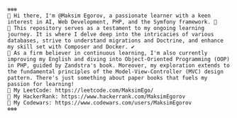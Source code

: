     ❄️❄️❄️
    👋 Hi there, I'm @Maksim Egorov, a passionate learner with a keen interest in AI, Web Development, PHP, and the Symfony framework. 🐸
    👀 This repository serves as a testament to my ongoing learning journey. It is where I delve deep into the intricacies of various databases, strive to understand migrations and Doctrine, and enhance my skill set with Composer and Docker. ✔️
    🌱 As a firm believer in continuous learning, I'm also currently improving my English and diving into Object-Oriented Programming (OOP) in PHP, guided by Zandstra's book. Moreover, my exploration extends to the fundamental principles of the Model-View-Controller (MVC) design pattern. There's just something about paper books that fuels my passion for learning!
    💾 My LeetCode: https://leetcode.com/MaksimEgo/
    💾 My HackerRank: https://www.hackerrank.com/MaksimEgorov
    💾 My Codewars: https://www.codewars.com/users/MaksimEgorov
    ❄️❄️❄️
